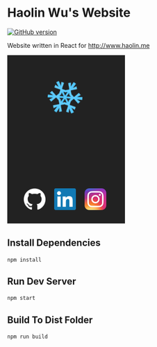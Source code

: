# Haolin Wu's Website

[![GitHub version](https://badge.fury.io/gh/Dragonite%2Fmeteor.svg)](https://badge.fury.io/gh/Dragonite%2Fmeteor)

Website written in React for http://www.haolin.me

![Haolin Wu](/src/preview.png)

## Install Dependencies
```bash
npm install 
```

## Run Dev Server
```bash
npm start
```

## Build To Dist Folder
```bash
npm run build
```
